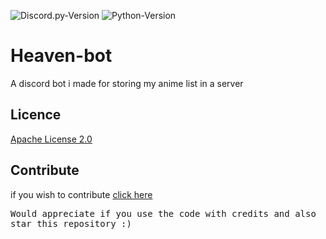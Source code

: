 
![Discord.py-Version](https://img.shields.io/badge/discord.py-2.0.0a-blue?style=flat-square)
   ![Python-Version](https://img.shields.io/badge/python-3.8.5-green?style=flat-square)

# Heaven-bot
A discord bot i made for storing my anime list in a server

## Licence

[Apache License 2.0](https://github.com/obitozx/Saigo/blob/main/LICENSE)


## Contribute

if you wish to contribute [click here](https://github.com/obitozx/heaven-bot/blob/main/CONTRIBUTING.md)


<tt>Would appreciate if you use the code with credits and also star this repository :) </tt>
